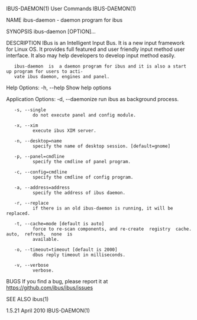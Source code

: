 IBUS-DAEMON(1)                               User Commands                              IBUS-DAEMON(1)

NAME
       ibus-daemon - daemon program for ibus

SYNOPSIS
       ibus-daemon [OPTION]...

DESCRIPTION
       IBus  is  an  Intelligent Input Bus. It is a new input framework for Linux OS. It provides full
       featured and user friendly input method user interface.  It also may help developers to develop
       input method easily.

       ibus-daemon  is  a daemon program for ibus and it is also a start up program for users to acti‐
       vate ibus daemon, engines and panel.

   Help Options:
       -h, --help
              Show help options

   Application Options:
       -d, --daemonize
              run ibus as background process.

       -s, --single
              do not execute panel and config module.

       -x, --xim
              execute ibus XIM server.

       -n, --desktop=name
              specify the name of desktop session. [default=gnome]

       -p, --panel=cmdline
              specify the cmdline of panel program.

       -c, --config=cmdline
              specify the cmdline of config program.

       -a, --address=address
              specify the address of ibus daemon.

       -r, --replace
              if there is an old ibus-daemon is running, it will be replaced.

       -t, --cache=mode [default is auto]
              force to re-scan components, and re-create  registry  cache.   auto,  refresh,  none  is
              available.

       -o, --timeout=timeout [default is 2000]
              dbus reply timeout in milliseconds.

       -v, --verbose
              verbose.

BUGS
       If you find a bug, please report it at https://github.com/ibus/ibus/issues

SEE ALSO
       ibus(1)

1.5.21                                        April 2010                                IBUS-DAEMON(1)
